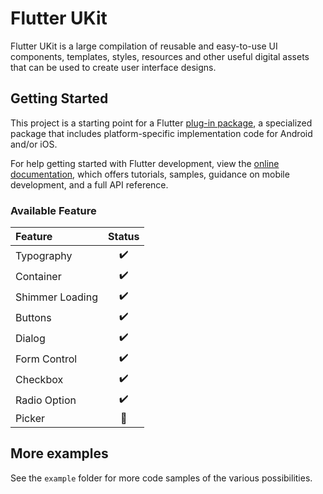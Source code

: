 # Flutter UKit

Flutter UKit is a large compilation of reusable and easy-to-use UI components, templates, styles, resources and other useful digital assets that can be used to create user interface designs.

## Getting Started

This project is a starting point for a Flutter
[plug-in package](https://flutter.dev/developing-packages/),
a specialized package that includes platform-specific implementation code for
Android and/or iOS.

For help getting started with Flutter development, view the
[online documentation](https://flutter.dev/docs), which offers tutorials,
samples, guidance on mobile development, and a full API reference.


### Available Feature
| Feature                | Status|
| :---                   | :---: |
| Typography             |   ✔️   |
| Container              |   ✔️   |
| Shimmer Loading        |   ✔️   |
| Buttons                |   ✔️   |
| Dialog                 |   ✔️   |
| Form Control           |   ✔️   |
| Checkbox               |   ✔️   |
| Radio Option           |   ✔️   |
| Picker                 |   🚧  |

## More examples
See the `example` folder for more code samples of the various possibilities.
